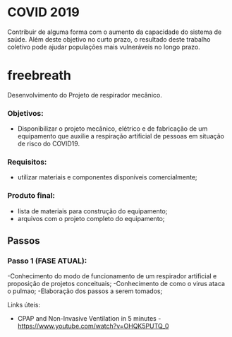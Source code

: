 # COVID 2019  
Contribuir de alguma forma com o aumento da capacidade do sistema de saúde.
Além deste objetivo no curto prazo, o resultado deste trabalho coletivo pode ajudar populações mais vulneráveis
no longo prazo. 

# freebreath
Desenvolvimento do Projeto de respirador mecânico. 

### Objetivos:
- Disponibilizar o projeto mecânico, elétrico e de fabricação de um equipamento que auxilie a respiração artificial de pessoas em situação de risco do COVID19. 


### Requisitos:
- utilizar materiais e componentes disponíveis comercialmente;


### Produto final: 
- lista de materiais para construção do equipamento; 
- arquivos com o projeto completo do equipamento; 


## Passos
### Passo 1 (FASE ATUAL):
-Conhecimento do modo de funcionamento de um respirador artificial e proposição de projetos conceituais;
-Conhecimento de como o virus ataca o pulmao;
-Elaboração dos passos a serem tomados; 





Links úteis:
- CPAP and Non-Invasive Ventilation in 5 minutes
  -https://www.youtube.com/watch?v=OHQK5PUTQ_0



